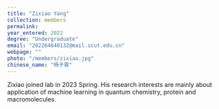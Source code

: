 ```yaml
---
title: "Zixiao Yang"
collection: members
permalink:
year_entered: 2022
degree: "Undergraduate"
email: "202264640132@mail.scut.edu.cn"
webpage: ""
photo: "/members/zixiao.jpg"
chinese_name: "杨子霄"
---
```

Zixiao joined lab in 2023 Spring. His research interests are mainly about application of machine learning in quantum chemistry, protein and macromolecules.

